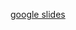 [google slides](https://docs.google.com/presentation/d/1v_JnQe2_HiiP4Qy-VpeBgPy6yFlPM7OiuJuJGspy8lw/edit#slide=id.g231887bb42e_0_18)